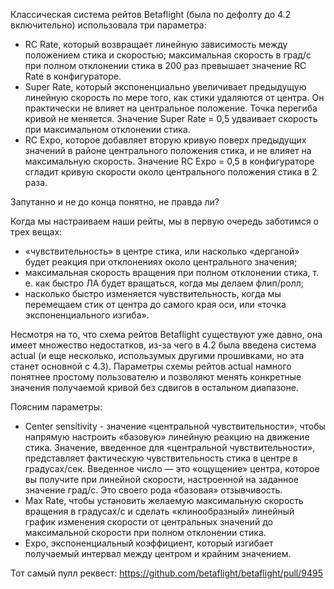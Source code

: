 Классическая система рейтов Betaflight (была по дефолту до 4.2 включительно) использовала три параметра:

- RC Rate, который возвращает линейную зависимость между положением стика и скоростью; максимальная скорость в град/с при полном отклонении стика в 200 раз превышает значение RC Rate в конфигураторе.
- Super Rate, который экспоненциально увеличивает предыдущую линейную скорость по мере того, как стики удаляются от центра. Он практически не влияет на центральное положение. Точка перегиба кривой не меняется.
  Значение Super Rate = 0,5 удваивает скорость при максимальном отклонении стика.
- RC Expo, которое добавляет вторую кривую поверх предыдущих значений в районе центрального положения стика, и не влияет на максимальную скорость.
  Значение RC Expo = 0,5 в конфигураторе сгладит кривую скорости около центрального положения стика в 2 раза.

Запутанно и не до конца понятно, не правда ли?

Когда мы настраиваем наши рейты, мы в первую очередь заботимся о трех вещах:

- «чувствительность» в центре стика, или насколько «дерганой» будет реакция при отклонениях около центрального значения;
- максимальная скорость вращения при полном отклонении стика, т. е. как быстро ЛА будет вращаться, когда мы делаем флип/ролл;
- насколько быстро изменяется чувствительность, когда мы перемещаем стик от центра до самого края оси, или «точка экспоненциального изгиба».

Несмотря на то, что схема рейтов Betaflight существуют уже давно, она имеет множество недостатков, из-за чего в 4.2 была введена система actual (и еще несколько, использумых другими прошивками, но эта станет основной с 4.3).
Параметры схемы рейтов actual намного понятнее простому пользователю и позволяют менять конкретные значения получаемой кривой без сдвигов в остальном диапазоне.

Поясним параметры:

- Center sensitivity - значение «центральной чувствительности», чтобы напрямую настроить «базовую» линейную реакцию на движение стика. Значение, введенное для «центральной чувствительности», представляет фактическую чувствительность стика в центре в градусах/сек. Введенное число — это «ощущение» центра, которое вы получите при линейной скорости, настроенной на заданное значение град/с. Это своего рода «базовая» отзывчивость.
- Max Rate, чтобы установить желаемую максимальную скорость вращения в градусах/с и сделать «клинообразный» линейный график изменения скорости от центральных значений до максимальной скорости при полном отклонении стика.
- Expo, экспоненциальный коэффициент, который изгибает получаемый интервал между центром и крайним значением.

Тот самый пулл реквест: https://github.com/betaflight/betaflight/pull/9495
